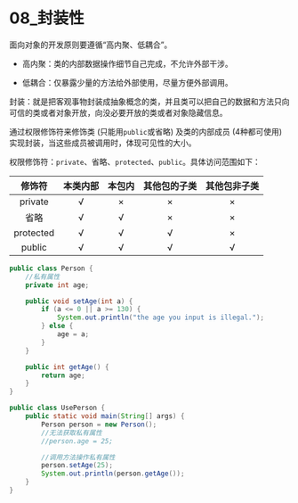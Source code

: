# 08_封装性

面向对象的开发原则要遵循“高内聚、低耦合”。

- 高内聚：类的内部数据操作细节自己完成，不允许外部干涉。

- 低耦合：仅暴露少量的方法给外部使用，尽量方便外部调用。

封装：就是把客观事物封装成抽象概念的类，并且类可以把自己的数据和方法只向可信的类或者对象开放，向没必要开放的类或者对象隐藏信息。

通过权限修饰符来修饰类 (只能用`public`或省略) 及类的内部成员 (4种都可使用) 实现封装，当这些成员被调用时，体现可见性的大小。

权限修饰符：`private`、省略、`protected`、`public`。具体访问范围如下：

|  修饰符   | 本类内部 | 本包内 | 其他包的子类 | 其他包非子类 |
| :-------: | :------: | :----: | :----------: | :----------: |
|  private  |    √     |   ×    |      ×       |      ×       |
|   省略    |    √     |   √    |      ×       |      ×       |
| protected |    √     |   √    |      √       |      ×       |
|  public   |    √     |   √    |      √       |      √       |

```java
public class Person {
    //私有属性
    private int age;

    public void setAge(int a) {
        if (a <= 0 || a >= 130) {
            System.out.println("the age you input is illegal.");
        } else {
            age = a;
        }
    }

    public int getAge() {
        return age;
    }
}
```

```java
public class UsePerson {
    public static void main(String[] args) {
        Person person = new Person();
        //无法获取私有属性
        //person.age = 25;

        //调用方法操作私有属性
        person.setAge(25);
        System.out.println(person.getAge());
    }
}
```













